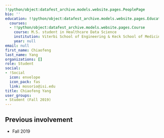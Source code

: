 ```yaml
---
!!python/object:datafest_archive.models.website.pages.PeoplePage
bio: ''
education: !!python/object:datafest_archive.models.website.pages.Education
  courses:
  - !!python/object:datafest_archive.models.website.pages.Course
    course: M.S. student in Healthcare Data Science
    institution: Viterbi School of Engineering & Keck School of Medicine
    year: null
email: null
first_name: Chiaofeng
last_name: Yang
organizations: []
role: Student
social:
- !Social
  icon: envelope
  icon_pack: fas
  link: mosorio@isi.edu
title: Chiaofeng Yang
user_groups:
- Student (Fall 2019)
---
```



## Previous involvement

* Fall 2019

